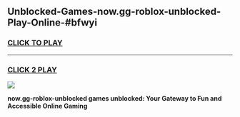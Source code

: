 
## Unblocked-Games-now.gg-roblox-unblocked-Play-Online-#bfwyi
<h3>
<a href="https://premium.freeplayer.one?title=now.gg-roblox-unblocked&ref=24F">CLICK TO PLAY</a></h3>
<hr>

<h3>
<a href="https://premium.freeplayer.one?title=now.gg-roblox-unblocked&ref=24F">CLICK 2 PLAY</a>
  
</h3>

<a href="https://premium.freeplayer.one?title=now.gg-roblox-unblocked&ref=24F/"><img src="https://clearcache.store/games.png"></a>


**now.gg-roblox-unblocked games unblocked: Your Gateway to Fun and Accessible Online Gaming**
